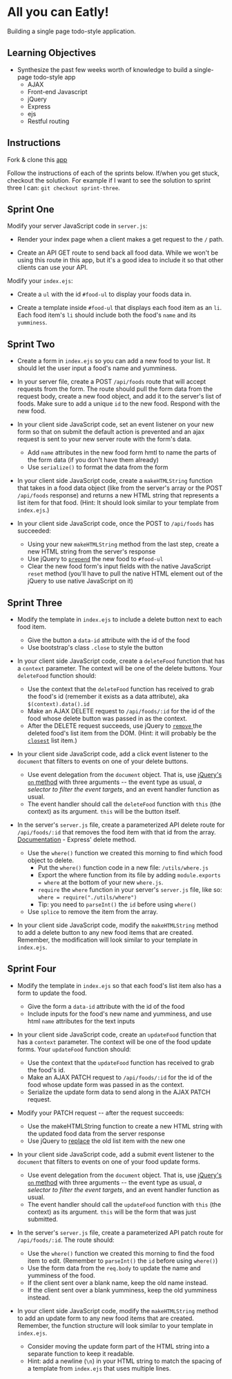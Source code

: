 # All you can Eatly!
Building a single page todo-style application.

## Learning Objectives

* Synthesize the past few weeks worth of knowledge to build a single-page todo-style app
  * AJAX
  * Front-end Javascript
  * jQuery
  * Express
  * ejs
  * Restful routing

## Instructions

Fork & clone this [app](https://github.com/sf-wdi-22-23/toEatly)

Follow the instructions of each of the sprints below. If/when you get stuck, checkout the solution. For example if I want to see the solution to sprint three I can: `git checkout sprint-three`.

## Sprint One

Modify your server JavaScript code in `server.js`:

* Render your index page when a client makes a get request to the  `/` path.

* Create an API GET route to send back all food data. While we won't be using this route in this app, but it's a good idea to include it so that other clients can use your API.

Modify your `index.ejs`:

* Create a `ul` with the id `#food-ul` to display your foods data in.

* Create a template inside `#food-ul` that displays each food item as an `li`. Each food item's `li` should include both the food's `name` and its `yumminess`.

## Sprint Two

* Create a form in `index.ejs` so you can add a new food to your list. It should let the user input a food's name and yumminess.

* In your server file, create a POST `/api/foods` route that will accept requests from the form. The route should pull the form data from the request body, create a new food object, and add it to the server's list of foods. Make sure to add a unique `id` to the new food. Respond with the new food.

* In your client side JavaScript code, set an event listener on your new form so that on submit the default action is prevented and an ajax request is sent to your new server route with the form's data.
  * Add `name` attributes in the new food form hmtl to name the parts of the form data (if you don't have them already)   
  * Use `serialize()` to format the data from the form

* In your client side JavaScript code, create a `makeHTMLString` function that takes in a food data object (like from the server's array or the POST `/api/foods` response)  and returns a new HTML string that represents a list item for that food. (Hint: It should look similar to your template from `index.ejs`.)

* In your client side JavaScript code, once the POST to `/api/foods` has succeeded:
  * Using your new `makeHTMLString` method from the last step, create a new HTML string from the server's response
  * Use jQuery to <a href="http://api.jquery.com/prepend/" target="_blank">`prepend`</a> the new food to `#food-ul`
  * Clear the new food form's input fields with the native JavaScript `reset` method (you'll have to pull the native HTML element out of the jQuery to use native JavaScript on it)


## Sprint Three

* Modify the template in `index.ejs` to include a delete button next to each food item.
   * Give the button a `data-id` attribute with the id of the food
   * Use bootstrap's class `.close` to style the button

* In your client side JavaScript code, create a `deleteFood` function that has a `context` parameter.  The context will be one of the delete buttons.  Your `deleteFood` function should:
  * Use the context that the `deleteFood` function has received to grab the food's id (remember it exists as a data attribute), aka `$(context).data().id`
  * Make an AJAX DELETE request to `/api/foods/:id` for the id of the food whose delete button was passed in as the context.
  * After the DELETE request succeeds, use jQuery to <a href="https://api.jquery.com/remove/" target="_blank"> `remove` </a> the deleted food's list item from the DOM. (Hint: it will probably be the <a href="https://api.jquery.com/closest/" target="_blank">`closest`</a> list item.)

* In your client side JavaScript code, add a click event listener to the `document` that filters to events on one of your delete buttons.  
   * Use event delegation from the `document` object.  That is, use <a href="http://api.jquery.com/on/" target="_blank"> jQuery's `on` method</a> with three arguments -- the event type as usual, *a selector to filter the event targets*, and an event handler function as usual.
   * The event handler should call the `deleteFood` function with `this` (the context) as its argument. `this` will be the button itself.

* In the server's `server.js` file, create a parameterized API delete route for `/api/foods/:id` that removes the food item with that id from the array.  [Documentation](http://expressjs.com/api.html#app.delete.method) - Express' delete method.
  * Use the `where()` function we created this morning to find which food object to delete.
      * Put the `where()` function code in a new file: `/utils/where.js`
      * Export the where function from its file by adding `module.exports = where` at the bottom of your new `where.js`.
      * `require` the `where` function in your server's `server.js` file, like so: `where = require("./utils/where")`
      * Tip: you need to `parseInt()` the `id` before using `where()`
  * Use `splice` to remove the item from the array.

* In your client side JavaScript code, modify the `makeHTMLString` method to add a delete button to any new food items that are created.  Remember, the modification will look similar to your template in `index.ejs`.



## Sprint Four

* Modify the template in `index.ejs` so that each food's list item also has a form to update the food.
   * Give the form a `data-id` attribute with the id of the food
   * Include inputs for the food's new name and yumminess, and use html `name` attributes for the text inputs

* In your client side JavaScript code, create an `updateFood` function that has a `context` parameter.  The context will be one of the food update forms.  Your `updateFood` function should:
  * Use the context that the `updateFood` function has received to grab the food's id.
  * Make an AJAX PATCH request to `/api/foods/:id` for the id of the food whose update form was passed in as the context.
  * Serialize the update form data to send along in the AJAX PATCH request.

* Modify your PATCH request -- after the request succeeds:
  * Use the makeHTMLString function to create a new HTML string with the updated food data from the server response
  * Use jQuery to <a href="http://api.jquery.com/replacewith/" target="_blank">replace</a> the old list item with the new one

* In your client side JavaScript code, add a submit event listener to the `document` that filters to events on one of your food update forms.  
   * Use event delegation from the `document` object.  That is, use <a href="http://api.jquery.com/on/" target="_blank"> jQuery's `on` method</a> with three arguments -- the event type as usual, *a selector to filter the event targets*, and an event handler function as usual.
   * The event handler should call the `updateFood` function with `this` (the context) as its argument. `this` will be the form that was just submitted.

* In the server's `server.js` file, create a parameterized API patch route for `/api/foods/:id`. The route should:
  * Use the `where()` function we created this morning to find the food item to edit. (Remember to `parseInt()` the `id` before using `where()`)
  * Use the form data from the `req.body` to update the name and yumminess of the food.
  * If the client sent over a blank name, keep the old name instead.
  * If the client sent over a blank yumminess, keep the old yumminess instead.

* In your client side JavaScript code, modify the `makeHTMLString` method to add an update form to any new food items that are created.  Remember, the function structure will look similar to your template in `index.ejs`.
   * Consider moving the update form part of the HTML string into a separate function to keep it readable.  
   * Hint: add a newline (`\n`) in your HTML string to match the spacing of a template from `index.ejs` that uses multiple lines.
